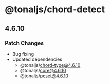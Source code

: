 # @tonaljs/chord-detect

## 4.6.10

### Patch Changes

- Bug fixing
- Updated dependencies
  - @tonaljs/chord-type@4.6.10
  - @tonaljs/core@4.6.10
  - @tonaljs/pcset@4.6.10

